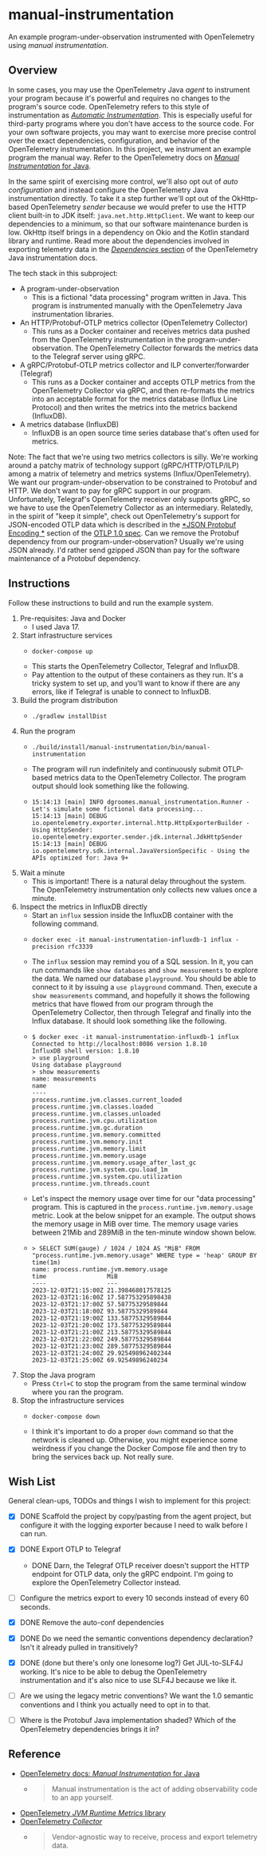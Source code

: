 # manual-instrumentation

An example program-under-observation instrumented with OpenTelemetry using *manual instrumentation*.


## Overview

In some cases, you may use the OpenTelemetry Java _agent_ to instrument your program because it's powerful and requires
no changes to the program's source code. OpenTelemetry refers to this style of instrumentation as [*Automatic Instrumentation*](https://opentelemetry.io/docs/instrumentation/java/automatic/).
This is especially useful for third-party programs where you don't have access to the source code. For your own software
projects, you may want to exercise more precise control over the exact dependencies, configuration, and behavior of the
OpenTelemetry instrumentation. In this project, we instrument an example program the manual way. Refer to the OpenTelemetry
docs on [*Manual Instrumentation* for Java](https://opentelemetry.io/docs/instrumentation/java/manual/).

In the same spirit of exercising more control, we'll also opt out of *auto configuration* and instead configure the
OpenTelemetry Java instrumentation directly. To take it a step further we'll opt out of the OkHttp-based OpenTelemetry
*sender* because we would prefer to use the HTTP client built-in to JDK itself: `java.net.http.HttpClient`. We want to
keep our dependencies to a minimum, so that our software maintenance burden is low. OkHttp itself brings in a dependency
on Okio and the Kotlin standard library and runtime. Read more about the dependencies involved in exporting telemetry
data in the [*Dependencies* section](https://opentelemetry.io/docs/instrumentation/java/exporters/#otlp-dependencies) of
the OpenTelemetry Java instrumentation docs. 

The tech stack in this subproject:

* A program-under-observation
  * This is a fictional "data processing" program written in Java. This program is instrumented manually with the
    OpenTelemetry Java instrumentation libraries.
* An HTTP/Protobuf-OTLP metrics collector (OpenTelemetry Collector)
  * This runs as a Docker container and receives metrics data pushed from the OpenTelemetry instrumentation in the
    program-under-observation. The OpenTelemetry Collector forwards the metrics data to the Telegraf server using gRPC.
* A gRPC/Protobuf-OTLP metrics collector and ILP converter/forwarder (Telegraf)
  * This runs as a Docker container and accepts OTLP metrics from the OpenTelemetry Collector via gRPC, and then
    re-formats the metrics into an acceptable format for the metrics database (Influx Line Protocol) and then writes the
    metrics into the metrics backend (InfluxDB). 
* A metrics database (InfluxDB)
  * InfluxDB is an open source time series database that's often used for metrics. 

Note: The fact that we're using two metrics collectors is silly. We're working around a patchy matrix of technology
support (gRPC/HTTP/OTLP/ILP) among a matrix of telemetry and metrics systems (Influx/OpenTelemetry). We want our
program-under-observation to be constrained to Protobuf and HTTP. We don't want to pay for gRPC support in our program.
Unfortunately, Telegraf's OpenTelemetry receiver only supports gRPC, so we have to use the OpenTelemetry Collector as
an intermediary. Relatedly, in the spirit of "keep it simple", check out OpenTelemetry's support for JSON-encoded OTLP
data which is described in the [*JSON Protobuf Encoding *](https://opentelemetry.io/docs/specs/otlp/#otlphttp) section
of the [OTLP 1.0 spec](https://opentelemetry.io/docs/specs/otlp/). Can we remove the Protobuf dependency from our program-under-observation?
Usually we're using JSON already. I'd rather send gzipped JSON than pay for the software maintenance of a Protobuf dependency.


## Instructions

Follow these instructions to build and run the example system.

1. Pre-requisites: Java and Docker
    * I used Java 17.
2. Start infrastructure services
    * ```shell
      docker-compose up
      ```
    * This starts the OpenTelemetry Collector, Telegraf and InfluxDB.
    * Pay attention to the output of these containers as they run. It's a tricky system to set up, and you'll want to
      know if there are any errors, like if Telegraf is unable to connect to InfluxDB.
3. Build the program distribution
    * ```shell
      ./gradlew installDist
      ```
4. Run the program 
    * ```shell
      ./build/install/manual-instrumentation/bin/manual-instrumentation
      ```
    * The program will run indefinitely and continuously submit OTLP-based metrics data to the OpenTelemetry Collector.
      The program output should look something like the following.
    * ```text
      15:14:13 [main] INFO dgroomes.manual_instrumentation.Runner - Let's simulate some fictional data processing...
      15:14:13 [main] DEBUG io.opentelemetry.exporter.internal.http.HttpExporterBuilder - Using HttpSender: io.opentelemetry.exporter.sender.jdk.internal.JdkHttpSender
      15:14:13 [main] DEBUG io.opentelemetry.sdk.internal.JavaVersionSpecific - Using the APIs optimized for: Java 9+
      ```
5. Wait a minute
    * This is important! There is a natural delay throughout the system. The OpenTelemetry instrumentation only collects
      new values once a minute.
6. Inspect the metrics in InfluxDB directly
    * Start an `influx` session inside the InfluxDB container with the following command.
    * ```shell
      docker exec -it manual-instrumentation-influxdb-1 influx -precision rfc3339
      ```
    * The `influx` session may remind you of a SQL session. In it, you can run commands like `show databases` and
      `show measurements` to explore the data. We named our database `playground`. You should be able to connect to it
      by issuing a `use playground` command. Then, execute a `show measurements` command, and hopefully it shows the
      following metrics that have flowed from our program through the OpenTelemetry Collector, then through Telegraf and
      finally into the Influx database. It should look something like the following.
    * ```text
      $ docker exec -it manual-instrumentation-influxdb-1 influx
      Connected to http://localhost:8086 version 1.8.10
      InfluxDB shell version: 1.8.10
      > use playground
      Using database playground
      > show measurements
      name: measurements
      name
      ----
      process.runtime.jvm.classes.current_loaded
      process.runtime.jvm.classes.loaded
      process.runtime.jvm.classes.unloaded
      process.runtime.jvm.cpu.utilization
      process.runtime.jvm.gc.duration
      process.runtime.jvm.memory.committed
      process.runtime.jvm.memory.init
      process.runtime.jvm.memory.limit
      process.runtime.jvm.memory.usage
      process.runtime.jvm.memory.usage_after_last_gc
      process.runtime.jvm.system.cpu.load_1m
      process.runtime.jvm.system.cpu.utilization
      process.runtime.jvm.threads.count
      ```
    * Let's inspect the memory usage over time for our "data processing" program. This is captured in the `process.runtime.jvm.memory.usage`
      metric. Look at the below snippet for an example. The output shows the memory usage in MiB over time. The memory
      usage varies between 21Mib and 289MiB in the ten-minute window shown below.
    * ```text
      > SELECT SUM(gauge) / 1024 / 1024 AS "MiB" FROM "process.runtime.jvm.memory.usage" WHERE type = 'heap' GROUP BY time(1m)
      name: process.runtime.jvm.memory.usage
      time                 MiB
      ----                 ---
      2023-12-03T21:15:00Z 21.398468017578125
      2023-12-03T21:16:00Z 17.587753295898438
      2023-12-03T21:17:00Z 57.58775329589844
      2023-12-03T21:18:00Z 93.58775329589844
      2023-12-03T21:19:00Z 133.58775329589844
      2023-12-03T21:20:00Z 173.58775329589844
      2023-12-03T21:21:00Z 213.58775329589844
      2023-12-03T21:22:00Z 249.58775329589844
      2023-12-03T21:23:00Z 289.58775329589844
      2023-12-03T21:24:00Z 29.925498962402344
      2023-12-03T21:25:00Z 69.92549896240234
      ``` 
7. Stop the Java program
    * Press `Ctrl+C` to stop the program from the same terminal window where you ran the program.
8. Stop the infrastructure services
    * ```shell
      docker-compose down
      ```
    * I think it's important to do a proper `down` command so that the network is cleaned up. Otherwise, you might
      experience some weirdness if you change the Docker Compose file and then try to bring the services back up. Not
      really sure.


## Wish List

General clean-ups, TODOs and things I wish to implement for this project:

* [x] DONE Scaffold the project by copy/pasting from the agent project, but configure it with the logging exporter
  because I need to walk before I can run.
* [x] DONE Export OTLP to Telegraf
   * DONE Darn, the Telegraf OTLP receiver doesn't support the HTTP endpoint for OTLP data, only the gRPC endpoint. I'm going
     to explore the OpenTelemetry Collector instead.
* [ ] Configure the metrics export to every 10 seconds instead of every 60 seconds.
* [x] DONE Remove the auto-conf dependencies
* [x] DONE Do we need the semantic conventions dependency declaration? Isn't it already pulled in transitively? 
* [x] DONE (done but there's only one lonesome log?) Get JUL-to-SLF4J working. It's nice to be able to debug the OpenTelemetry instrumentation and it's also nice to use
  SLF4J because we like it. 
* [ ] Are we using the legacy metric conventions? We want the 1.0 semantic conventions and I think you actually need to
  opt in to that.
* [ ] Where is the Protobuf Java implementation shaded? Which of the OpenTelemetry dependencies brings it in? 


## Reference

* [OpenTelemetry docs: *Manual Instrumentation* for Java](https://opentelemetry.io/docs/instrumentation/java/manual/)
  * > Manual instrumentation is the act of adding observability code to an app yourself.
* [OpenTelemetry *JVM Runtime Metrics* library](https://github.com/open-telemetry/opentelemetry-java-instrumentation/tree/main/instrumentation/runtime-telemetry/runtime-telemetry-java8/library)
* [OpenTelemetry *Collector*](https://opentelemetry.io/docs/collector/)
  * > Vendor-agnostic way to receive, process and export telemetry data.
